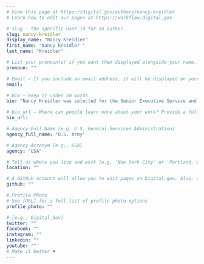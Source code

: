 ```yaml
---
# View this page at https://digital.gov/authors/nancy-kreidler
# Learn how to edit our pages at https://workflow.digital.gov

# slug — the specific user-id for an author.
slug: nancy-kreidler
display_name: "Nancy Kreidler"
first_name: "Nancy Kreidler "
last_name: "Kreidler"

# List your pronoun(s) if you want them displayed alongside your name. If blank, we'll use just your name. Learn more http://mypronouns.org
pronoun: ""

# Email — If you include an email address, it will be displayed on your profile page
email:

# Bio — keep it under 50 words
bio: "Nancy Kreidler was selected for the Senior Executive Service and assumed her duties as the Director of Cybersecurity and Information Assurance at the Headquarters, Department of the U.S. Army, CIO/G-6 in March 2019.  As the Cybersecurity and Information Assurance Director, she serves as the principal advisor to the CIO/G-6 and other Senior Army Leaders on the integration of all aspects of information technology (IT) and cybersecurity strategy within CIO/G-6. Ms. Kreidler is responsible for assisting in the development of strategy, policy, and guidance for the Army's ongoing cybersecurity and information assurance efforts."

# bio_url — Where can people learn more about your work? Provide a full URL [e.g. 'https://www.example.gov/']
bio_url:

# Agency Full Name [e.g. U.S. General Services Administration]
agency_full_name: "U.S. Army"

# Agency Acronym [e.g., GSA]
agency: "USA"

# Tell us where you live and work [e.g. 'New York City' or 'Portland, OR']
location: ""

# A GitHub account will allow you to edit pages on Digital.gov. Also, the image used in your GitHub account can be used to populate your digital.gov profile photo. Learn more about getting a Github account at [URL]
github: ""

# Profile Photo
# See [URL] for a full list of profile photo options
profile_photo: ""

# [e.g., Digital_Gov]
twitter: ""
facebook: ""
instagram: ""
linkedin: ""
youtube: ""
# Make it better ♥
---
```

